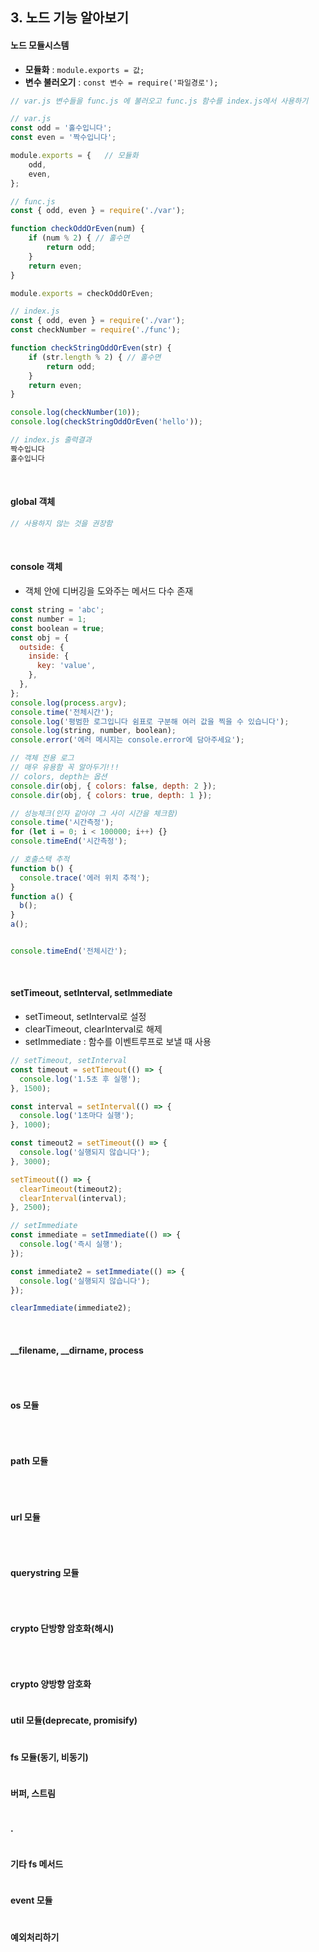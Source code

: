 ## **3. 노드 기능 알아보기**

#### **노드 모듈시스템**
* **모듈화** : `module.exports = 값;`
* **변수 불러오기** : `const 변수 = require('파일경로');`
```javascript
// var.js 변수들을 func.js 에 불러오고 func.js 함수를 index.js에서 사용하기

// var.js
const odd = '홀수입니다';
const even = '짝수입니다';

module.exports = {   // 모듈화 
	odd,
	even,
};

// func.js
const { odd, even } = require('./var');

function checkOddOrEven(num) {
	if (num % 2) { // 홀수면
		return odd;
	}
	return even;
}

module.exports = checkOddOrEven;

// index.js
const { odd, even } = require('./var');
const checkNumber = require('./func');

function checkStringOddOrEven(str) {
	if (str.length % 2) { // 홀수면
		return odd;
	}
	return even;
}

console.log(checkNumber(10));
console.log(checkStringOddOrEven('hello'));
```

```javascript
// index.js 출력결과
짝수입니다
홀수입니다
```

<br>

#### **global 객체**
```javascript
// 사용하지 않는 것을 권장함
```

<br>

#### **console 객체**
* 객체 안에 디버깅을 도와주는 메서드 다수 존재
```javascript
const string = 'abc';
const number = 1;
const boolean = true;
const obj = {
  outside: {
    inside: {
      key: 'value',
    },
  },
};
console.log(process.argv);
console.time('전체시간');
console.log('평범한 로그입니다 쉼표로 구분해 여러 값을 찍을 수 있습니다');
console.log(string, number, boolean);
console.error('에러 메시지는 console.error에 담아주세요');

// 객체 전용 로그
// 매우 유용함 꼭 알아두기!!!
// colors, depth는 옵션
console.dir(obj, { colors: false, depth: 2 });
console.dir(obj, { colors: true, depth: 1 });

// 성능체크(인자 같아야 그 사이 시간을 체크함)
console.time('시간측정');
for (let i = 0; i < 100000; i++) {}
console.timeEnd('시간측정');

// 호출스택 추적
function b() {
  console.trace('에러 위치 추적');
}
function a() {
  b();
}
a();


console.timeEnd('전체시간');
```

<br>

#### **setTimeout, setInterval, setImmediate**
* setTimeout, setInterval로 설정
* clearTimeout, clearInterval로 해제
* setImmediate : 함수를 이벤트루프로 보낼 때 사용

```javascript
// setTimeout, setInterval
const timeout = setTimeout(() => {
  console.log('1.5초 후 실행');
}, 1500);

const interval = setInterval(() => {
  console.log('1초마다 실행');
}, 1000);

const timeout2 = setTimeout(() => {
  console.log('실행되지 않습니다');
}, 3000);

setTimeout(() => {
  clearTimeout(timeout2);
  clearInterval(interval);
}, 2500);
```

```javascript
// setImmediate
const immediate = setImmediate(() => {
  console.log('즉시 실행');
});

const immediate2 = setImmediate(() => {
  console.log('실행되지 않습니다');
});

clearImmediate(immediate2);
```

<br>

#### **__filename, __dirname, process**
```javascript

```

<br>

#### **os 모듈**
```javascript

```

<br>

#### **path 모듈**
```javascript

```

<br>

#### **url 모듈**
```javascript

```

<br>

#### **querystring 모듈**
```javascript

```

<br>

#### **crypto 단방향 암호화(해시)**
```javascript

```

<br>

#### **crypto 양방향 암호화**
```javascript

```

#### **util 모듈(deprecate, promisify)**
```javascript

```

#### **fs 모듈(동기, 비동기)**
```javascript

```

#### **버퍼, 스트림**
```javascript

```

#### **.**
```javascript

```

#### **기타 fs 메서드**
```javascript

```

#### **event 모듈**
```javascript

```

#### **예외처리하기**
```javascript

```